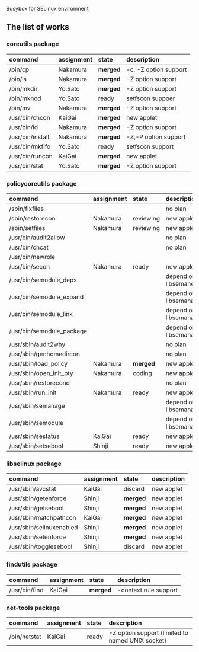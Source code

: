 Busybox for SELinux environment

## The list of works ##

### coreutils package ###
| **command** | **assignment** | **state** | **description** |
|:------------|:---------------|:----------|:----------------|
| /bin/cp     | Nakamura       | **merged** | -c, -Z option support |
| /bin/ls     | Nakamura       | **merged** | -Z option support |
| /bin/mkdir  | Yo.Sato        | **merged** | -Z option support |
| /bin/mknod  | Yo.Sato        | ready     | setfscon suppoer |
| /bin/mv     | Nakamura       | **merged** | -Z option support |
| /usr/bin/chcon | KaiGai         | **merged** | new applet      |
| /usr/bin/id | Nakamura       | **merged** | -Z option support |
| /usr/bin/install | Nakamura       | **merged** | -Z,-P option support |
| /usr/bin/mkfifo | Yo.Sato        | ready     | setfscon support |
| /usr/bin/runcon | KaiGai         | **merged** | new applet      |
| /usr/bin/stat | Yo.Sato        | **merged** | -Z option support |

### policycoreutils package ###
| **command** | **assignment** | **state** | **description** |
|:------------|:---------------|:----------|:----------------|
| /sbin/fixfiles |                |           | no plan         |
| /sbin/restorecon | Nakamura       | reviewing | new applet      |
| /sbin/setfiles | Nakamura       | reviewing | new applet      |
| /usr/bin/audit2allow |                |           | no plan         |
| /usr/bin/chcat |                |           | no plan         |
| /usr/bin/newrole |                |           |                 |
| /usr/bin/secon | Nakamura       | ready     | new applet      |
| /usr/bin/semodule\_deps |                |           | depend on libsemanege |
| /usr/bin/semodule\_expand |                |           | depend on libsemanage |
| /usr/bin/semodule\_link |                |           | depend on libsemanage |
| /usr/bin/semodule\_package |                |           | depend on libsemanage |
| /usr/sbin/audit2why |                |           | no plan         |
| /usr/sbin/genhomedircon |                |           | no plan         |
| /usr/sbin/load\_policy | Nakamura       | **merged** | new applet      |
| /usr/sbin/open\_init\_pty | Nakamura       | coding    | new applet      |
| /usr/sbin/restorecond |                |           | no plan         |
| /usr/sbin/run\_init | Nakamura       | ready     | new applet      |
| /usr/sbin/semanage |                |           | depend on libsemanage |
| /usr/sbin/semodule |                |           | depend on libsemanage |
| /usr/sbin/sestatus | KaiGai         | ready     | new applet      |
| /usr/sbin/setsebool | Shinji         | ready     | new applet      |

### libselinux package ###
| **command** | **assignment** | **state** | **description** |
|:------------|:---------------|:----------|:----------------|
| /usr/sbin/avcstat | KaiGai         | discard   | new applet      |
| /usr/sbin/getenforce | Shinji         | **merged** | new applet      |
| /usr/sbin/getsebool | Shinji         | **merged** | new applet      |
| /usr/sbin/matchpathcon | KaiGai         | **merged** | new applet      |
| /usr/sbin/selinuxenabled | Shinji         | **merged** | new applet      |
| /usr/sbin/setenforce | Shinji         | **merged** | new applet      |
| /usr/sbin/togglesebool | Shinji         | discard   | new applet      |

### findutils package ###
| **command** | **assignment** | **state** | **description** |
|:------------|:---------------|:----------|:----------------|
| /usr/bin/find | KaiGai         | **merged** | -context rule support |

### net-tools package ###
| **command** | **assignment** | **state** | **description** |
|:------------|:---------------|:----------|:----------------|
| /bin/netstat | KaiGai         | ready     | -Z option support (limited to named UNIX socket) |